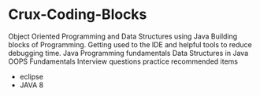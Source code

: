 # Crux-Coding-Blocks
Object Oriented Programming and Data Structures using Java  Building blocks of Programming.  Getting used to the IDE and helpful tools to reduce debugging time.  Java Programming fundamentals  Data Structures in Java  OOPS Fundamentals  Interview questions practice 
recommended items
 * eclipse
 * JAVA 8
